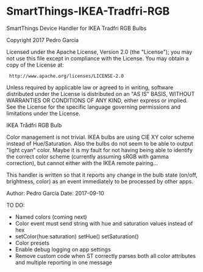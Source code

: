 # SmartThings-IKEA-Tradfri-RGB
SmartThings Device Handler for IKEA Tradfri RGB Bulbs


Copyright 2017 Pedro Garcia

Licensed under the Apache License, Version 2.0 (the "License"); you may not use this file except
in compliance with the License. You may obtain a copy of the License at:

     http://www.apache.org/licenses/LICENSE-2.0

Unless required by applicable law or agreed to in writing, software distributed under the License is distributed
on an "AS IS" BASIS, WITHOUT WARRANTIES OR CONDITIONS OF ANY KIND, either express or implied. See the License
for the specific language governing permissions and limitations under the License.

IKEA Trådfri RGB Bulb

Color management is not trivial. IKEA bulbs are using CIE XY color scheme instead of Hue/Saturation. Also the 
bulbs do not seem to be able to output "light cyan" color. Maybe it is my fault for not having being able to
identify the correct color scheme (currently assuming sRGB with gamma correction), but cannot either with the 
IKEA remote pairing...

This handler is written so that it reports any change in the bulb state (on/off, brightness, color) as an event 
immediately to be processed by other apps.

Author: Pedro Garcia
Date: 2017-09-10

TO DO:
 * Named colors (coming next)
 * Color event must send string with hue and saturation values instead of hex
 * setColor(hue:saturation) setHue() setSaturation()
 * Color presets
 * Enable debug logging on app settings
 * Remove custom code when ST correctly parses both all color attributes and multiple reporting in one message
